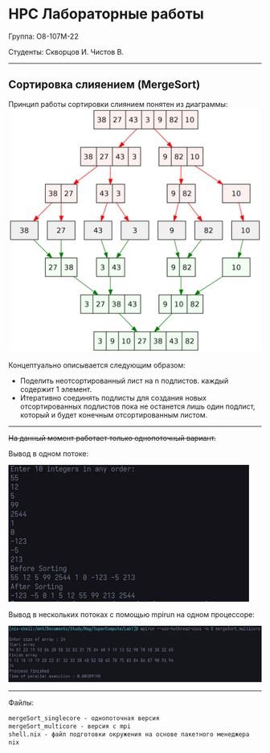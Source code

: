 # HPC Лабораторные работы
Группа: O8-107М-22

Студенты: Скворцов И. Чистов В.

---
## Сортировка слияением (MergeSort)

Принцип работы сортировки слиянием понятен из диаграммы:
![](img/mergeSortDiag.png)

Концептуально описывается следующим образом:
- Поделить неотсортированный лист на n подлистов. каждый содержит 1 элемент.
- Итеративно соединять подлисты для создания новых отсортированных подлистов пока не останется лишь один подлист, который и будет конечным отсортированным листом.

---

~~На данный момент работает только однопоточный вариант.~~

Вывод в одном потоке:

![](img/singlecoreout.png)

Вывод в нескольких потоках с помощью mpirun на одном процессоре:

![](img/multicoreout.png)

---

Файлы:
```
mergeSort_singlecore - однопоточная версия
mergeSort_multicore - версия с mpi
shell.nix - файл подготовки окружения на основе пакетного менеджера nix
```